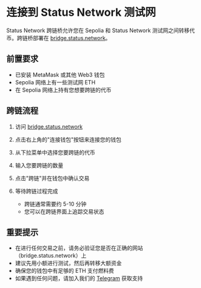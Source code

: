 # 连接到 Status Network 测试网

Status Network 跨链桥允许您在 Sepolia 和 Status Network 测试网之间转移代币。跨链桥部署在 [bridge.status.network](https://bridge.status.network)。

## 前置要求

- 已安装 MetaMask 或其他 Web3 钱包
- Sepolia 网络上有一些测试网 ETH
- 在 Sepolia 网络上持有您想要跨链的代币

## 跨链流程

1. 访问 [bridge.status.network](https://bridge.status.network)

2. 点击右上角的"连接钱包"按钮来连接您的钱包

3. 从下拉菜单中选择您要跨链的代币

4. 输入您要跨链的数量

5. 点击"跨链"并在钱包中确认交易

6. 等待跨链过程完成
   - 跨链通常需要约 5-10 分钟
   - 您可以在跨链界面上追踪交易状态

## 重要提示

- 在进行任何交易之前，请务必验证您是否在正确的网站（bridge.status.network）上
- 建议先用小额进行测试，然后再转移大额资金
- 确保您的钱包中有足够的 ETH 支付燃料费
- 如果遇到任何问题，请加入我们的 [Telegram](https://t.me/+k04A_OZbhIs1Mzc9) 获取支持
